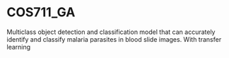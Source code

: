 # COS711_GA
Multiclass object detection and classification model that can accurately identify and classify malaria parasites in blood slide images. With transfer learning
